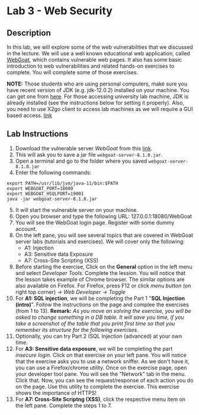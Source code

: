 # Lab 3 - Web Security

## Description

In this lab, we will explore some of the web vulnerabilities that we discussed in the lecture. We will use a well known educational web application, called [WebGoat](https://owasp.org/www-project-webgoat/), which contains vulnerable web pages. It also has some basic introduction to web vulnerabilities and related hands-on exercises to complete. You will complete some of those exercises.

**NOTE:** Those students who are using personal computers, make sure you have recent version of JDK (e.g. jdk-12.0.2) installed on your machine. You can get one from [here](https://github.com/AdoptOpenJDK/openjdk12-binaries/releases/tag/jdk12u-2019-11-21-10-04). For those accessing university lab machine, JDK is already installed  (see the instructions below for setting it properly).
Also, you need to use X2go client to access lab machines as we will require a GUI based access. [link](https://uob.sharepoint.com/sites/itservices/SitePages/fits-engineering-linux-x2go.aspx)

## Lab Instructions

1. Download the vulnerable server *WebGoat* from this [link](https://github.com/WebGoat/WebGoat/releases/download/v8.1.0/webgoat-server-8.1.0.jar).
2. This will ask you to save a jar file `webgoat-server-8.1.0.jar`.
3. Open a terminal and go to the folder where you saved `webgoat-server-8.1.0.jar`
4. Enter the following commands:
```properties
export PATH=/usr/lib/jvm/java-11/bin:$PATH
export WEBGOAT_PORT=18080
export WEBGOAT_HSQLPORT=19001
java -jar webgoat-server-8.1.0.jar
```
5. It will start the vulnerable server on your machine.
6. Open you browser and type the following URL:
    127.0.0.1:18080/WebGoat
7. You will see the WebGoat login page. Register with some dummy account.
8. On the left pane, you will see several topics that are covered in WebGoat server labs (tutorials and exercises). We will cover only the following:
    - A1: Injection
    - A3: Sensitive data Exposure
    - A7: Cross-Site Scripting (XSS)
9. Before starting the exercise, Click on the **General** option in the left menu and select *Developer Tools*. Complete the lession. You will notice that the lesson takes example of Chrome browser. The similar options are also available on Firefox. For Firefox, press F12 or click *menu button* (on right top corner) *-> Web Developer -> Toggle*
9. For **A1: SQL injection**, we will be completing the Part 1 "**SQL Injection (intro)**". Follow the instructions on the page and complee the exercises (from 1 to 13). **Remark:** *As you move on solving the exercise, you will be asked to change something in a DB table. It will save you time, if you take a screenshot of the table that you print first time so that you remember its structure for the following exercises.*
10. Optionally, you can try Part 2 (SQL Injection (advanced) at your own time.
11. For **A3: Sensitive data exposure**, we will be completing the part *insecure login*. Click on that exercise on your left pane. You will notice that the exercise asks you to use a network sniffer. As we don't have it, you can use a Firefox/chrome utility. Once on the exercise page, open your developer tool pane. You will see the "Network" tab in the menu. Click that. Now, you can see the request/response of each action you do on the page. Use this utility to complete the exercise. This exercise shows the importance of HTTPS!
12. For **A7: Cross-Site Scriptng (XSS)**, click the respective menu item on the left pane. Complete the steps 1 to 7.
